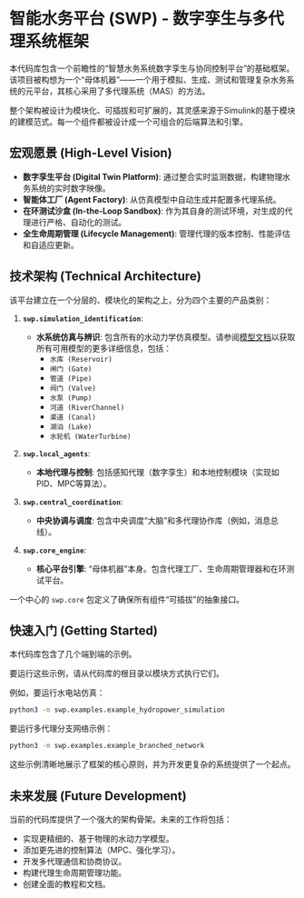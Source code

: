 # 智能水务平台 (SWP) - 数字孪生与多代理系统框架

本代码库包含一个前瞻性的“智慧水务系统数字孪生与协同控制平台”的基础框架。该项目被构想为一个“母体机器”——一个用于模拟、生成、测试和管理复杂水务系统的元平台，其核心采用了多代理系统（MAS）的方法。

整个架构被设计为模块化、可插拔和可扩展的，其灵感来源于Simulink的基于模块的建模范式。每一个组件都被设计成一个可组合的后端算法和引擎。

## 宏观愿景 (High-Level Vision)

- **数字孪生平台 (Digital Twin Platform)**: 通过整合实时监测数据，构建物理水务系统的实时数字映像。
- **智能体工厂 (Agent Factory)**: 从仿真模型中自动生成并配置多代理系统。
- **在环测试沙盒 (In-the-Loop Sandbox)**: 作为其自身的测试环境，对生成的代理进行严格、自动化的测试。
- **全生命周期管理 (Lifecycle Management)**: 管理代理的版本控制、性能评估和自适应更新。

## 技术架构 (Technical Architecture)

该平台建立在一个分层的、模块化的架构之上，分为四个主要的产品类别：

1.  **`swp.simulation_identification`**:
    - **水系统仿真与辨识**: 包含所有的水动力学仿真模型。请参阅[模型文档](./docs/models)以获取所有可用模型的更多详细信息，包括：
        - `水库 (Reservoir)`
        - `闸门 (Gate)`
        - `管道 (Pipe)`
        - `阀门 (Valve)`
        - `水泵 (Pump)`
        - `河道 (RiverChannel)`
        - `渠道 (Canal)`
        - `湖泊 (Lake)`
        - `水轮机 (WaterTurbine)`

2.  **`swp.local_agents`**:
    - **本地代理与控制**: 包括感知代理（数字孪生）和本地控制模块（实现如PID、MPC等算法）。

3.  **`swp.central_coordination`**:
    - **中央协调与调度**: 包含中央调度“大脑”和多代理协作库（例如，消息总线）。

4.  **`swp.core_engine`**:
    - **核心平台引擎**: “母体机器”本身。包含代理工厂、生命周期管理器和在环测试平台。

一个中心的 `swp.core` 包定义了确保所有组件“可插拔”的抽象接口。

## 快速入门 (Getting Started)

本代码库包含了几个端到端的示例。

要运行这些示例，请从代码库的根目录以模块方式执行它们。

例如，要运行水电站仿真：
```bash
python3 -m swp.examples.example_hydropower_simulation
```

要运行多代理分支网络示例：
```bash
python3 -m swp.examples.example_branched_network
```

这些示例清晰地展示了框架的核心原则，并为开发更复杂的系统提供了一个起点。

## 未来发展 (Future Development)

当前的代码库提供了一个强大的架构骨架。未来的工作将包括：
- 实现更精细的、基于物理的水动力学模型。
- 添加更先进的控制算法（MPC、强化学习）。
- 开发多代理通信和协商协议。
- 构建代理生命周期管理功能。
- 创建全面的教程和文档。

